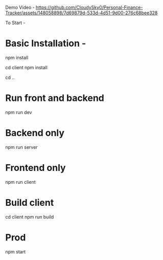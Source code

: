 Demo Video - 
https://github.com/CloudySky0/Personal-Finance-Tracker/assets/148058898/7d69879d-533d-4d51-9d00-276c68bee328

To Start - 
 # Basic Installation - 
 npm install 
 
 cd client npm install
 
 cd ..
 
 # Run front and backend
 npm run dev
 
 # Backend only
 npm run server
 
 # Frontend only
 npm run client
 
 # Build client
 cd client
 npm run build
 
 # Prod
 npm start

